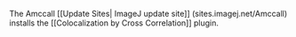 The Amccall [[Update Sites| ImageJ update site]] (sites.imagej.net/Amccall) installs the [[Colocalization by Cross Correlation]] plugin.
